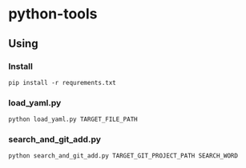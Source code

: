 # python-tools

## Using

### Install
```
pip install -r requrements.txt
```

### load_yaml.py
```
python load_yaml.py TARGET_FILE_PATH
```

### search_and_git_add.py
```
python search_and_git_add.py TARGET_GIT_PROJECT_PATH SEARCH_WORD
```

